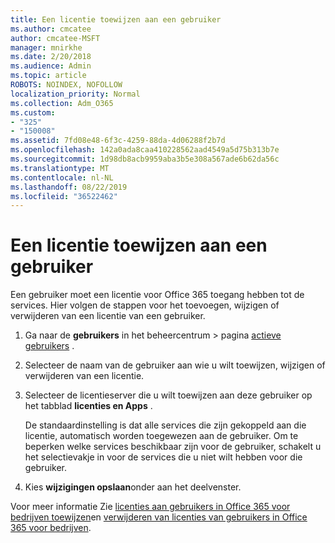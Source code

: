 ```yaml
---
title: Een licentie toewijzen aan een gebruiker
ms.author: cmcatee
author: cmcatee-MSFT
manager: mnirkhe
ms.date: 2/20/2018
ms.audience: Admin
ms.topic: article
ROBOTS: NOINDEX, NOFOLLOW
localization_priority: Normal
ms.collection: Adm_O365
ms.custom:
- "325"
- "150008"
ms.assetid: 7fd08e48-6f3c-4259-88da-4d06288f2b7d
ms.openlocfilehash: 142a0ada8caa410228562aad4549a5d75b313b7e
ms.sourcegitcommit: 1d98db8acb9959aba3b5e308a567ade6b62da56c
ms.translationtype: MT
ms.contentlocale: nl-NL
ms.lasthandoff: 08/22/2019
ms.locfileid: "36522462"
---
```

# <a name="how-to-assign-a-license-to-a-user"></a>Een licentie toewijzen aan een gebruiker

Een gebruiker moet een licentie voor Office 365 toegang hebben tot de services. Hier volgen de stappen voor het toevoegen, wijzigen of verwijderen van een licentie van een gebruiker.
  
1. Ga naar de **gebruikers** in het beheercentrum \> pagina [actieve gebruikers](https://go.microsoft.com/fwlink/p/?linkid=834822) .

2. Selecteer de naam van de gebruiker aan wie u wilt toewijzen, wijzigen of verwijderen van een licentie.

3. Selecteer de licentieserver die u wilt toewijzen aan deze gebruiker op het tabblad **licenties en Apps** .

    De standaardinstelling is dat alle services die zijn gekoppeld aan die licentie, automatisch worden toegewezen aan de gebruiker. Om te beperken welke services beschikbaar zijn voor de gebruiker, schakelt u het selectievakje in voor de services die u niet wilt hebben voor die gebruiker.

4. Kies **wijzigingen opslaan**onder aan het deelvenster.

Voor meer informatie Zie [licenties aan gebruikers in Office 365 voor bedrijven toewijzen](https://docs.microsoft.com/office365/admin/subscriptions-and-billing/assign-licenses-to-users)en [verwijderen van licenties van gebruikers in Office 365 voor bedrijven](https://docs.microsoft.com/office365/admin/subscriptions-and-billing/remove-licenses-from-users).
